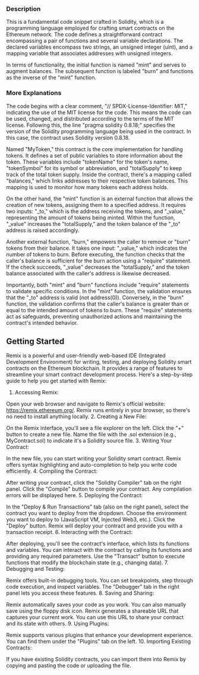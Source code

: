 ### Description 

This is a fundamental code snippet crafted in Solidity, which is a programming language employed for crafting smart contracts on the Ethereum network. The code defines a straightforward contract encompassing a pair of functions and several variable declarations. The declared variables encompass two strings, an unsigned integer (uint), and a mapping variable that associates addresses with unsigned integers.

In terms of functionality, the initial function is named "mint" and serves to augment balances. The subsequent function is labeled "burn" and functions as the inverse of the "mint" function.

### More Explanations

The code begins with a clear comment, "// SPDX-License-Identifier: MIT," indicating the use of the MIT license for the code. This means the code can be used, changed, and distributed according to the terms of the MIT license. Following this, the line "pragma solidity 0.8.18;" specifies the version of the Solidity programming language being used in the contract. In this case, the contract uses Solidity version 0.8.18.

Named "MyToken," this contract is the core implementation for handling tokens. It defines a set of public variables to store information about the token. These variables include "tokenName" for the token's name, "tokenSymbol" for its symbol or abbreviation, and "totalSupply" to keep track of the total token supply. Inside the contract, there's a mapping called "balances," which links addresses to their respective token balances. This mapping is used to monitor how many tokens each address holds.

On the other hand, the "mint" function is an external function that allows the creation of new tokens, assigning them to a specified address. It requires two inputs: "_to," which is the address receiving the tokens, and "_value," representing the amount of tokens being minted. Within the function, "_value" increases the "totalSupply," and the token balance of the "_to" address is raised accordingly.

Another external function, "burn," empowers the caller to remove or "burn" tokens from their balance. It takes one input: "_value," which indicates the number of tokens to burn. Before executing, the function checks that the caller's balance is sufficient for the burn action using a "require" statement. If the check succeeds, "_value" decreases the "totalSupply," and the token balance associated with the caller's address is likewise decreased.

Importantly, both "mint" and "burn" functions include "require" statements to validate specific conditions. In the "mint" function, the validation ensures that the "_to" address is valid (not address(0)). Conversely, in the "burn" function, the validation confirms that the caller's balance is greater than or equal to the intended amount of tokens to burn. These "require" statements act as safeguards, preventing unauthorized actions and maintaining the contract's intended behavior.

## Getting Started 

Remix is a powerful and user-friendly web-based IDE (Integrated Development Environment) for writing, testing, and deploying Solidity smart contracts on the Ethereum blockchain. It provides a range of features to streamline your smart contract development process. Here's a step-by-step guide to help you get started with Remix:

1. Accessing Remix:

Open your web browser and navigate to Remix's official website: https://remix.ethereum.org/.
Remix runs entirely in your browser, so there's no need to install anything locally.
2. Creating a New File:

On the Remix interface, you'll see a file explorer on the left. Click the "+" button to create a new file.
Name the file with the .sol extension (e.g., MyContract.sol) to indicate it's a Solidity source file.
3. Writing Your Contract:

In the new file, you can start writing your Solidity smart contract. Remix offers syntax highlighting and auto-completion to help you write code efficiently.
4. Compiling the Contract:

After writing your contract, click the "Solidity Compiler" tab on the right panel.
Click the "Compile" button to compile your contract. Any compilation errors will be displayed here.
5. Deploying the Contract:

In the "Deploy & Run Transactions" tab (also on the right panel), select the contract you want to deploy from the dropdown.
Choose the environment you want to deploy to (JavaScript VM, Injected Web3, etc.).
Click the "Deploy" button. Remix will deploy your contract and provide you with a transaction receipt.
6. Interacting with the Contract:

After deploying, you'll see the contract's interface, which lists its functions and variables.
You can interact with the contract by calling its functions and providing any required parameters.
Use the "Transact" button to execute functions that modify the blockchain state (e.g., changing data).
7. Debugging and Testing:

Remix offers built-in debugging tools. You can set breakpoints, step through code execution, and inspect variables.
The "Debugger" tab in the right panel lets you access these features.
8. Saving and Sharing:

Remix automatically saves your code as you work. You can also manually save using the floppy disk icon.
Remix generates a shareable URL that captures your current work. You can use this URL to share your contract and its state with others.
9. Using Plugins:

Remix supports various plugins that enhance your development experience. You can find them under the "Plugins" tab on the left.
10. Importing Existing Contracts:

If you have existing Solidity contracts, you can import them into Remix by copying and pasting the code or uploading the file.
